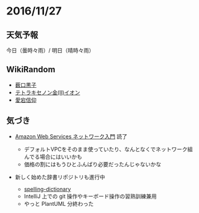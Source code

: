 # 2016/11/27

## 天気予報

今日（曇時々雨）/ 明日（晴時々雨）

## WikiRandom

* [薮口黒子](https://ja.wikipedia.org/wiki/%E8%96%AE%E5%8F%A3%E9%BB%92%E5%AD%90)
* [テトラキセノン金(II)イオン](https://ja.wikipedia.org/wiki/%E3%83%86%E3%83%88%E3%83%A9%E3%82%AD%E3%82%BB%E3%83%8E%E3%83%B3%E9%87%91%28II%29%E3%82%A4%E3%82%AA%E3%83%B3)
* [愛宕信仰](https://ja.wikipedia.org/wiki/%E6%84%9B%E5%AE%95%E4%BF%A1%E4%BB%B0)

## 気づき

* [Amazon Web Services ネットワーク入門](http://amzn.to/2fz2XU3) 読了
  * デフォルトVPCをそのまま使っていたり、なんとなくでネットワーク組んでる場合にはいいかも
  * 価格の割にはもうひとふんばり必要だったんじゃないかな

* 新しく始めた辞書リポジトリも進行中
  * [spelling-dictionary](https://github.com/officel/spelling-dictionary)
  * IntelliJ 上での git 操作やキーボード操作の習熟訓練兼用
  * やっと PlantUML 分終わった
